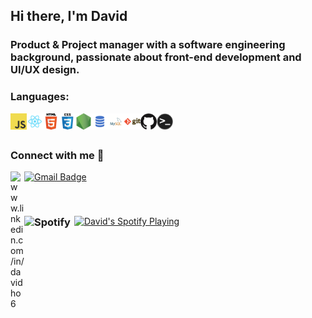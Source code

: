 ## Hi there, I'm David

### Product & Project manager with a software engineering background, passionate about front-end development and UI/UX design.

<!-- 💼  &nbsp; My position has recently been affected by Covid-19 and I am currently looking for opportunities. Open to all referrals!
<br/><br/>
🥅  &nbsp; 2022 Goals: 
- Find an awesome company/role
- Build cool projects
- Pick up more software & project management skills -->

<!-- ### What am I doing now?
 > Coding away on projects, attending virtual hackathons, and job searching. -->


### Languages:

<img align="left" alt="JavaScript" width="26px" src="https://raw.githubusercontent.com/github/explore/80688e429a7d4ef2fca1e82350fe8e3517d3494d/topics/javascript/javascript.png" />

<img align="left" alt="React" width="26px" src="https://raw.githubusercontent.com/github/explore/80688e429a7d4ef2fca1e82350fe8e3517d3494d/topics/react/react.png" />

<img align="left" alt="HTML5" width="26px" src="https://raw.githubusercontent.com/github/explore/80688e429a7d4ef2fca1e82350fe8e3517d3494d/topics/html/html.png" />

<img align="left" alt="CSS3" width="26px" src="https://raw.githubusercontent.com/github/explore/80688e429a7d4ef2fca1e82350fe8e3517d3494d/topics/css/css.png" />

<img align="left" alt="Node.js" width="26px" src="https://raw.githubusercontent.com/github/explore/80688e429a7d4ef2fca1e82350fe8e3517d3494d/topics/nodejs/nodejs.png" />

<img align="left" alt="SQL" width="26px" src="https://raw.githubusercontent.com/github/explore/80688e429a7d4ef2fca1e82350fe8e3517d3494d/topics/sql/sql.png" />

<img align="left" alt="MySQL" width="26px" src="https://raw.githubusercontent.com/github/explore/80688e429a7d4ef2fca1e82350fe8e3517d3494d/topics/mysql/mysql.png" />

<img align="left" alt="Git" width="26px" src="https://raw.githubusercontent.com/github/explore/80688e429a7d4ef2fca1e82350fe8e3517d3494d/topics/git/git.png" />

<img align="left" alt="GitHub" width="26px" src="https://raw.githubusercontent.com/github/explore/78df643247d429f6cc873026c0622819ad797942/topics/github/github.png" />

<img align="left" alt="Terminal" width="26px" src="https://raw.githubusercontent.com/github/explore/80688e429a7d4ef2fca1e82350fe8e3517d3494d/topics/terminal/terminal.png" />

<br />
<br />

### Connect with me 🤝

[<img align="left" target="_blank"  alt="www.linkedin.com/in/davidho6" width="22px" src="https://cdn.jsdelivr.net/npm/simple-icons@v3/icons/linkedin.svg" />][linkedin]
[![Gmail Badge](https://img.shields.io/badge/-Talk??style=flat&logo=Gmail&logoColor=white&link=mailto:davidho104@gmail.com)](mailto:davidho104@gmail.com)

<br />

### <img align="left" alt="Spotify" width="80px" src="https://img.shields.io/badge/spotify-%231ED760.svg?&style=for-the-badge&logo=spotify&logoColor=white"/>

[<img src="https://spotify-playing-myg9ovi23.vercel.app/api/spotify" alt="David's Spotify Playing" width="350" />](https://open.spotify.com/user/123092364)
<br/>


[Portfolio Website]: https://www.davidtho.com
[linkedin]: https://www.linkedin.com/in/davidho6
